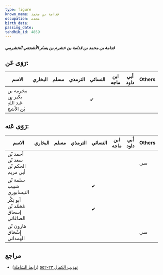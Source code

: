 ```yaml
---
type: figure
known_name: قدامة بن محمد
occupation: محدث
birth_date:
passing_date:
tahdhib_id: 4859
---
```

##### قدامة بن محمد بن قدامة بن خشرم بن يسار الأشجعي الخشرمي

## رَوَى عَن:
| الاسم                                   | البخاري | مسلم | الترمذي | النسائي | ابن ماجه | أبي داود | Others |
| --------------------------------------- | ------- | ---- | ------- | ------- | -------- | -------- | ------ |
| مخرمة بن بكير بن عَبد اللَّهِ بْن الأشج |         |      |         | ✔       |          |          |        |
## رَوَى عَنه:
| الاسم                                 | البخاري | مسلم | الترمذي | النسائي | ابن ماجه | أبي داود | Others |
| ------------------------------------- | ------- | ---- | ------- | ------- | -------- | -------- | ------ |
| أحمد بْن سعد بْن الحكم بْن أبي مريم   |         |      |         |         |          |          | سي     |
| سلمة بْن شبيب النيسابوري              |         |      |         | ✔       |          |          |        |
| أبو بَكْر مُحَمَّد بْن إسحاق الصاغاني |         |      |         | ✔       |          |          |        |
| هارون بْن إِسْحَاق الهمداني           |         |      |         |         |          |          | سي     |
## مراجع
- [تهذيب الكمال ٢٣-٥٥٢](obsidian://open?vault=Tahdhib-al-Kamal&file=Figures/٤٨٥٩-قدامة%20بن%20محمد%20بن%20قدامة%20بن%20خشرم%20بن%20يسار%20الأشجعي%20الخشرمي) ([رابط الشاملة](https://shamela.ws/book/3722/12439))